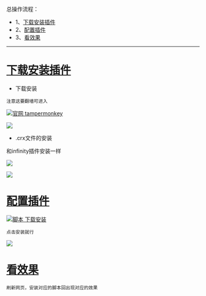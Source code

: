 总操作流程：
- 1、[下载安装插件](#GoogleChrome-01)
- 2、[配置插件](#GoogleChrome-02)
- 3、[看效果](#GoogleChrome-03)

***


# <a name="GoogleChrome-01" href="#" >下载安装插件</a>

- 下载安装

`注意这要翻墙可进入`

[![](https://img.shields.io/badge/官网-tampermonkey-red.svg "官网 tampermonkey")](https://tampermonkey.net/)

![](image/4-1.png)


- .crx文件的安装

和infinity插件安装一样

![](image/3-2.png)

![](image/3-3.png)

# <a name="GoogleChrome-02" href="#" >配置插件</a>

[![](https://img.shields.io/badge/脚本-下载安装-yellow.svg "脚本 下载安装")](https://greasyfork.org/zh-CN/scripts)

`点击安装就行`

![](image/4-2.png)

# <a name="GoogleChrome-03" href="#" >看效果</a>

`刷新网页，安装对应的脚本回出现对应的效果`
